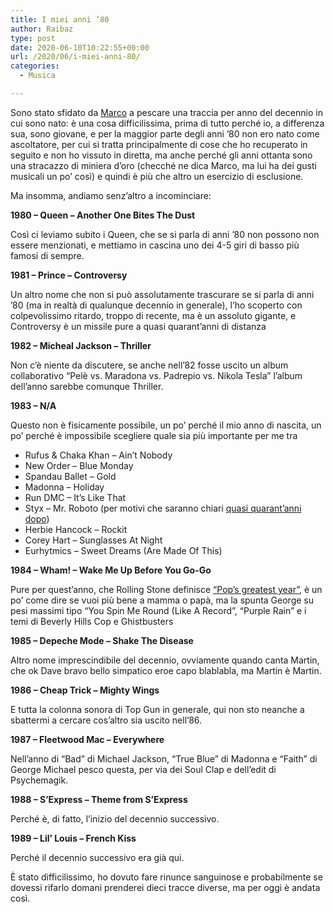 ```yaml
---
title: I miei anni ’80
author: Raibaz
type: post
date: 2020-06-10T10:22:55+00:00
url: /2020/06/i-miei-anni-80/
categories:
  - Musica

---
```

Sono stato sfidato da [Marco][1] a pescare una traccia per anno del decennio in cui sono nato: è una cosa difficilissima, prima di tutto perché io, a differenza sua, sono giovane, e per la maggior parte degli anni &#8217;80 non ero nato come ascoltatore, per cui si tratta principalmente di cose che ho recuperato in seguito e non ho vissuto in diretta, ma anche perché gli anni ottanta sono una stracazzo di miniera d&#8217;oro (checché ne dica Marco, ma lui ha dei gusti musicali un po&#8217; così) e quindi è più che altro un esercizio di esclusione.

Ma insomma, andiamo senz&#8217;altro a incominciare:

**1980 &#8211; Queen &#8211; Another One Bites The Dust**

Così ci leviamo subito i Queen, che se si parla di anni &#8217;80 non possono non essere menzionati, e mettiamo in cascina uno dei 4-5 giri di basso più famosi di sempre.<figure class="wp-block-embed-youtube wp-block-embed is-type-video is-provider-youtube wp-embed-aspect-4-3 wp-has-aspect-ratio">

<div class="wp-block-embed__wrapper">
</div></figure> 

**1981 &#8211; Prince &#8211; Controversy**

Un altro nome che non si può assolutamente trascurare se si parla di anni &#8217;80 (ma in realtà di qualunque decennio in generale), l&#8217;ho scoperto con colpevolissimo ritardo, troppo di recente, ma è un assoluto gigante, e Controversy è un missile pure a quasi quarant&#8217;anni di distanza<figure class="wp-block-embed-youtube wp-block-embed is-type-video is-provider-youtube wp-embed-aspect-4-3 wp-has-aspect-ratio">

<div class="wp-block-embed__wrapper">
</div></figure> 

**1982 &#8211; Micheal Jackson &#8211; Thriller**

Non c&#8217;è niente da discutere, se anche nell&#8217;82 fosse uscito un album collaborativo &#8220;Pelè vs. Maradona vs. Padrepio vs. Nikola Tesla&#8221; l&#8217;album dell&#8217;anno sarebbe comunque Thriller.<figure class="wp-block-embed-youtube wp-block-embed is-type-video is-provider-youtube wp-embed-aspect-4-3 wp-has-aspect-ratio">

<div class="wp-block-embed__wrapper">
</div></figure> 

**1983 &#8211; N/A**

Questo non è fisicamente possibile, un po&#8217; perché il mio anno di nascita, un po&#8217; perché è impossibile scegliere quale sia più importante per me tra

  * Rufus & Chaka Khan &#8211; Ain&#8217;t Nobody
  * New Order &#8211; Blue Monday
  * Spandau Ballet &#8211; Gold
  * Madonna &#8211; Holiday
  * Run DMC &#8211; It&#8217;s Like That
  * Styx &#8211; Mr. Roboto (per motivi che saranno chiari [quasi quarant&#8217;anni dopo][2])
  * Herbie Hancock &#8211; Rockit
  * Corey Hart &#8211; Sunglasses At Night
  * Eurhytmics &#8211; Sweet Dreams (Are Made Of This)

**1984 &#8211; Wham! &#8211; Wake Me Up Before You Go-Go**

Pure per quest&#8217;anno, che Rolling Stone definisce [&#8220;Pop&#8217;s greatest year&#8221;][3], è un po&#8217; come dire se vuoi più bene a mamma o papà, ma la spunta George su pesi massimi tipo &#8220;You Spin Me Round (Like A Record&#8221;, &#8220;Purple Rain&#8221; e i temi di Beverly Hills Cop e Ghistbusters<figure class="wp-block-embed-youtube wp-block-embed is-type-video is-provider-youtube wp-embed-aspect-4-3 wp-has-aspect-ratio">

<div class="wp-block-embed__wrapper">
</div></figure> 

**1985 &#8211; Depeche Mode &#8211; Shake The Disease**

Altro nome imprescindibile del decennio, ovviamente quando canta Martin, che ok Dave bravo bello simpatico eroe capo blablabla, ma Martin è Martin.<figure class="wp-block-embed-youtube wp-block-embed is-type-video is-provider-youtube wp-embed-aspect-4-3 wp-has-aspect-ratio">

<div class="wp-block-embed__wrapper">
</div></figure> 

**1986 &#8211; Cheap Trick &#8211; Mighty Wings**

E tutta la colonna sonora di Top Gun in generale, qui non sto neanche a sbattermi a cercare cos&#8217;altro sia uscito nell&#8217;86.<figure class="wp-block-embed-youtube wp-block-embed is-type-video is-provider-youtube wp-embed-aspect-4-3 wp-has-aspect-ratio">

<div class="wp-block-embed__wrapper">
</div></figure> 

**1987 &#8211; Fleetwood Mac &#8211; Everywhere**

Nell&#8217;anno di &#8220;Bad&#8221; di Michael Jackson, &#8220;True Blue&#8221; di Madonna e &#8220;Faith&#8221; di George Michael pesco questa, per via dei Soul Clap e dell&#8217;edit di Psychemagik.<figure class="wp-block-embed-youtube wp-block-embed is-type-video is-provider-youtube wp-embed-aspect-16-9 wp-has-aspect-ratio">

<div class="wp-block-embed__wrapper">
</div></figure> 

**1988 &#8211; S&#8217;Express &#8211; Theme from S&#8217;Express**

Perché è, di fatto, l&#8217;inizio del decennio successivo.<figure class="wp-block-embed-youtube wp-block-embed is-type-video is-provider-youtube wp-embed-aspect-4-3 wp-has-aspect-ratio">

<div class="wp-block-embed__wrapper">
</div></figure> 

**1989 &#8211; Lil&#8217; Louis &#8211; French Kiss**

Perché il decennio successivo era già qui.<figure class="wp-block-embed-youtube wp-block-embed is-type-video is-provider-youtube wp-embed-aspect-4-3 wp-has-aspect-ratio">

<div class="wp-block-embed__wrapper">
</div></figure> 

È stato difficilissimo, ho dovuto fare rinunce sanguinose e probabilmente se dovessi rifarlo domani prenderei dieci tracce diverse, ma per oggi è andata così.

 [1]: https://cedmax.net/gli-anni-80/
 [2]: https://www.raibaz.it/2019/11/una-nuova-colonna-nel-mio-pantheon-personale-delle-serie/
 [3]: https://www.rollingstone.com/music/music-lists/100-best-singles-of-1984-pops-greatest-year-163322/